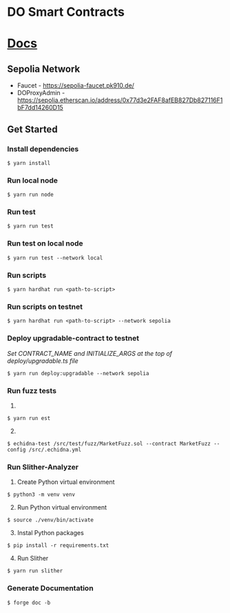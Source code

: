 # DO Smart Contracts

# [Docs](https://do-contracts-docs.netlify.app/)

## Sepolia Network
<!-- TOTO: Upload new contracts -->
- Faucet - <https://sepolia-faucet.pk910.de/>
- DOProxyAdmin - <https://sepolia.etherscan.io/address/0x77d3e2FAF8afEB827Db827116F1bF7dd14260D15>

## Get Started

### Install dependencies
```
$ yarn install
```

### Run local node
```
$ yarn run node
```

### Run test
```
$ yarn run test
```

### Run test on local node
```
$ yarn run test --network local
```

### Run scripts
```
$ yarn hardhat run <path-to-script>
```

### Run scripts on testnet
```
$ yarn hardhat run <path-to-script> --network sepolia
```

### Deploy upgradable-contract to testnet

_Set CONTRACT_NAME and INITIALIZE_ARGS at the top of deploy/upgradable.ts file_

```
$ yarn run deploy:upgradable --network sepolia
```

### Run fuzz tests

1.
```
$ yarn run est
```
2.
```
$ echidna-test /src/test/fuzz/MarketFuzz.sol --contract MarketFuzz --config /src/.echidna.yml
```

### Run Slither-Analyzer

1. Create Python virtual environment
```
$ python3 -m venv venv
```
2. Run Python virtual environment
```
$ source ./venv/bin/activate
```
3. Instal Python packages
```
$ pip install -r requirements.txt
```
4. Run Slither
```
$ yarn run slither
```
### Generate Documentation

```
$ forge doc -b
```
